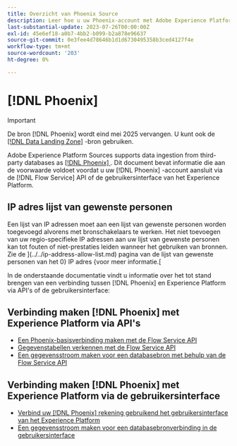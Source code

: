 ```yaml
---
title: Overzicht van Phoenix Source
description: Leer hoe u uw Phoenix-account met Adobe Experience Platform kunt verbinden via API's of de gebruikersinterface.
last-substantial-update: 2023-07-26T00:00:00Z
exl-id: 45e6ef18-a0b7-4bb2-b099-b2a878e96637
source-git-commit: 0e3fee4d78646b1d1d6730495358b3ced4127f4e
workflow-type: tm+mt
source-wordcount: '203'
ht-degree: 0%

---
```


# [!DNL Phoenix]

>[!IMPORTANT]
>
>De bron [!DNL Phoenix] wordt eind mei 2025 vervangen. U kunt ook de [[!DNL Data Landing Zone]](../cloud-storage/data-landing-zone.md) -bron gebruiken.

Adobe Experience Platform Sources supports data ingestion from third-party databases as [[!DNL Phoenix] ](https://phoenix.apache.org/index.html) . Dit document bevat informatie die aan de voorwaarde voldoet voordat u uw [!DNL Phoenix] -account aansluit via de [!DNL Flow Service] API of de gebruikersinterface van het Experience Platform.

## IP adres lijst van gewenste personen

Een lijst van IP adressen moet aan een lijst van gewenste personen worden toegevoegd alvorens met bronschakelaars te werken. Het niet toevoegen van uw regio-specifieke IP adressen aan uw lijst van gewenste personen kan tot fouten of niet-prestaties leiden wanneer het gebruiken van bronnen. Zie de ](../../ip-address-allow-list.md) pagina van de lijst van gewenste personen van het 0} IP adres {voor meer informatie.[

In de onderstaande documentatie vindt u informatie over het tot stand brengen van een verbinding tussen [!DNL Phoenix] en Experience Platform via API&#39;s of de gebruikersinterface:

## Verbinding maken [!DNL Phoenix] met Experience Platform via API&#39;s

* [Een Phoenix-basisverbinding maken met de Flow Service API](../../tutorials/api/create/databases/phoenix.md)
* [Gegevenstabellen verkennen met de Flow Service API](../../tutorials/api/explore/tabular.md)
* [Een gegevensstroom maken voor een databasebron met behulp van de Flow Service API](../../tutorials/api/collect/database-nosql.md)

## Verbinding maken [!DNL Phoenix] met Experience Platform via de gebruikersinterface

* [Verbind uw  [!DNL Phoenix]  rekening gebruikend het gebruikersinterface van het Experience Platform](../../tutorials/ui/create/databases/phoenix.md)
* [Een gegevensstroom maken voor een databasebronverbinding in de gebruikersinterface](../../tutorials/ui/dataflow/databases.md)
